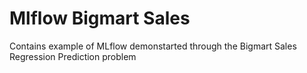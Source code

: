# Mlflow Bigmart Sales

Contains example of MLflow demonstarted through the Bigmart Sales Regression Prediction problem
